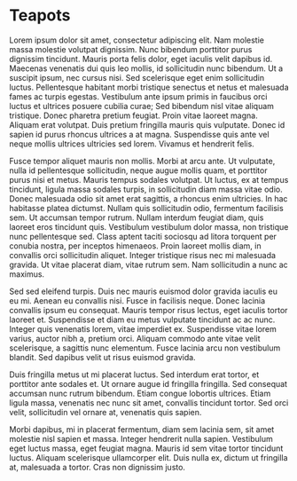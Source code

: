 # Teapots
Lorem ipsum dolor sit amet, consectetur adipiscing elit. Nam molestie massa molestie volutpat dignissim. Nunc bibendum porttitor purus dignissim tincidunt. Mauris porta felis dolor, eget iaculis velit dapibus id. Maecenas venenatis dui quis leo mollis, id sollicitudin nunc bibendum. Ut a suscipit ipsum, nec cursus nisi. Sed scelerisque eget enim sollicitudin luctus. Pellentesque habitant morbi tristique senectus et netus et malesuada fames ac turpis egestas. Vestibulum ante ipsum primis in faucibus orci luctus et ultrices posuere cubilia curae; Sed bibendum nisl vitae aliquam tristique. Donec pharetra pretium feugiat. Proin vitae laoreet magna. Aliquam erat volutpat. Duis pretium fringilla mauris quis vulputate. Donec id sapien id purus rhoncus ultrices a at magna. Suspendisse quis ante vel neque mollis ultrices ultricies sed lorem. Vivamus et hendrerit felis.

Fusce tempor aliquet mauris non mollis. Morbi at arcu ante. Ut vulputate, nulla id pellentesque sollicitudin, neque augue mollis quam, et porttitor purus nisi et metus. Mauris tempus sodales volutpat. Ut luctus, ex at tempus tincidunt, ligula massa sodales turpis, in sollicitudin diam massa vitae odio. Donec malesuada odio sit amet erat sagittis, a rhoncus enim ultricies. In hac habitasse platea dictumst. Nullam quis sollicitudin odio, fermentum facilisis sem. Ut accumsan tempor rutrum. Nullam interdum feugiat diam, quis laoreet eros tincidunt quis. Vestibulum vestibulum dolor massa, non tristique nunc pellentesque sed. Class aptent taciti sociosqu ad litora torquent per conubia nostra, per inceptos himenaeos. Proin laoreet mollis diam, in convallis orci sollicitudin aliquet. Integer tristique risus nec mi malesuada gravida. Ut vitae placerat diam, vitae rutrum sem. Nam sollicitudin a nunc ac maximus.

Sed sed eleifend turpis. Duis nec mauris euismod dolor gravida iaculis eu eu mi. Aenean eu convallis nisi. Fusce in facilisis neque. Donec lacinia convallis ipsum eu consequat. Mauris tempor risus lectus, eget iaculis tortor laoreet et. Suspendisse et diam eu metus vulputate tincidunt ac ac nunc. Integer quis venenatis lorem, vitae imperdiet ex. Suspendisse vitae lorem varius, auctor nibh a, pretium orci. Aliquam commodo ante vitae velit scelerisque, a sagittis nunc elementum. Fusce lacinia arcu non vestibulum blandit. Sed dapibus velit ut risus euismod gravida.

Duis fringilla metus ut mi placerat luctus. Sed interdum erat tortor, et porttitor ante sodales et. Ut ornare augue id fringilla fringilla. Sed consequat accumsan nunc rutrum bibendum. Etiam congue lobortis ultrices. Etiam ligula massa, venenatis nec nunc sit amet, convallis tincidunt tortor. Sed orci velit, sollicitudin vel ornare at, venenatis quis sapien.

Morbi dapibus, mi in placerat fermentum, diam sem lacinia sem, sit amet molestie nisl sapien et massa. Integer hendrerit nulla sapien. Vestibulum eget luctus massa, eget feugiat magna. Mauris id sem vitae tortor tincidunt luctus. Aliquam scelerisque ullamcorper elit. Duis nulla ex, dictum ut fringilla at, malesuada a tortor. Cras non dignissim justo.